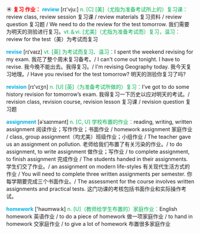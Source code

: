 ☀ <font color="red">**复习 作业：**</font>
<font color="sky blue">**review**</font> [rɪ'vju:] 
<font color="#00b050">n. [C] [美]（尤指为准备考试所上的）复习课：</font>review class, review session 复习课 / review materials 复习资料 / review question 复习题 / We need to do the review for the test tomorrow. 我们需要为明天的测验进行复习。<font color="#00b050">vt.＆vi. [尤美]（尤指为准备考试而）复习，温习：</font>review for the test（美）为考试而复习
           
<font color="sky blue">**revise**</font> [rɪˈvaɪz]
<font color="#00b050">vt. [英] 为考试而复习、温习：</font>I spent the weekend revising for my exam. 我花了整个周末复习备考。/ I can't come out tonight. I have to revise. 我今晚不能出去。我得复习。/ I'm revising Geography today. 我今天复习地理。/ Have you revised for the test tomorrow? 明天的测验你复习了吗?

<font color="sky blue">**revision**</font> [rɪ'vɪӡn] 
<font color="#00b050">n. [U] [英]（为准备考试所做的）复习：</font>I’ve got to do some history revision for tomorrow’s exam. 我得复习一下历史以应对明天的考试。/ revision class, revision course, revision lesson 复习课 / revision question 复习题 
           
<font color="sky blue">**assignment**</font> [əˈsaɪnmənt]
<font color="#00b050">n. [C, U] 学校布置的作业：</font>reading, writing, written assignment 阅读作业；写作作业；书面作业 / homework assignment 家庭作业 / class, group assignment（均尤美）班级作业；小组作业 / The teacher gave us an assignment on pollution. 老师给我们布置了有关污染的作业。/ to do assignment, to write assignment 做作业；写作业 / to complete assignment, to finish assignment 完成作业 / The students handed in their assignments. 学生们交了作业。/ an assignment on modern life-styles 有关现代生活方式的作业 / You will need to complete three written assignments per semester. 你每学期要完成三个书面作业。/ The assessment for the course involves written assignments and practical tests. 这门功课的考核包括书面作业和实际操作考试。

<font color="sky blue">**homework**</font> ['həʊmwə:k] 
<font color="#00b050">n. [U]（教师给学生布置的）家庭作业：</font>English homework 英语作业 / to do a piece of homework 做一项家庭作业 / to hand in homework 交家庭作业 / to give a lot of homework 布置很多家庭作业